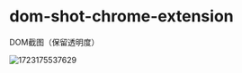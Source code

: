 # dom-shot-chrome-extension

DOM截图（保留透明度）

![1723175537629](https://github.com/user-attachments/assets/ac77f8df-817f-4db4-8a18-5726172a3c3a)
